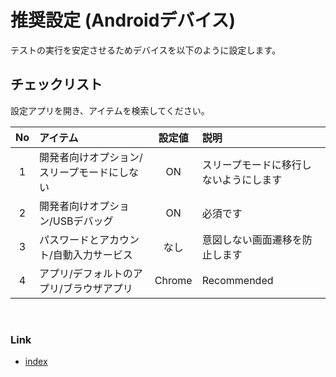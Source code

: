# 推奨設定 (Androidデバイス)

テストの実行を安定させるためデバイスを以下のように設定します。

## チェックリスト

設定アプリを開き、アイテムを検索してください。

| No | アイテム                   |  設定値   | 説明                  |
|:--:|:-----------------------|:------:|:--------------------|
| 1  | 開発者向けオプション/スリープモードにしない |   ON   | スリープモードに移行しないようにします |
| 2  | 開発者向けオプション/USBデバッグ     |   ON   | 必須です                |
| 3  | パスワードとアカウント/自動入力サービス   |   なし   | 意図しない画面遷移を防止します     |
| 4  | アプリ/デフォルトのアプリ/ブラウザアプリ  | Chrome | Recommended         |

<br>

### Link

- [index](../../index_ja.md)

<br>
